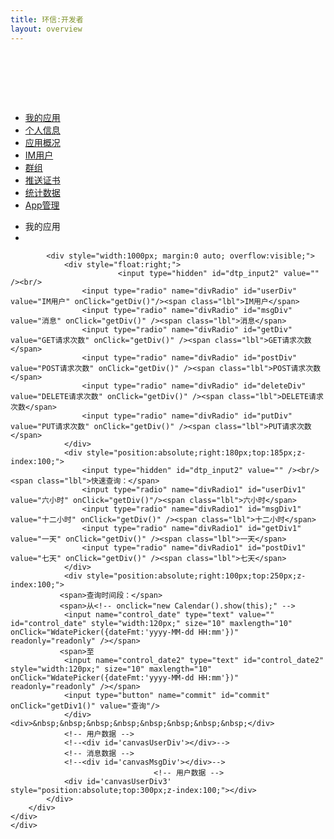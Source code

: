 ```yaml
---
title: 环信:开发者
layout: overview
---
```




<link href="/assets/css/bootstrap-2.3.2.min.css" rel="stylesheet" type="text/css" media="screen"/>
<link href="/assets/css/bootstrap-responsive-2.3.2.min.css" rel="stylesheet" type="text/css" media="screen"/>
<link href="/assets/css/font-awesome-3.1.0.min.css" rel="stylesheet" type="text/css" media="screen"/>


<link href="/assets/css/ace.min.css" rel="stylesheet" type="text/css" media="screen"/>
<link href="/assets/css/ace-responsive.min.css" rel="stylesheet" type="text/css" media="screen"/>
<link href="/assets/css/ace-skins.min.css" rel="stylesheet" type="text/css" media="screen"/>


<link href="/assets/css/management.css" rel="stylesheet" type="text/css" media="screen"/>
<link href="/assets/css/manage.css" rel="stylesheet" type="text/css" media="screen"/>
<link href="/assets/css/SpryTabbedPanels.css" rel="stylesheet" type="text/css" media="screen"/>
<script src="/assets/js/jquery-1.7.2.min.js"></script>
<script src="/assets/theme/bootstrap/js/bootstrap-datetimepicker.min.js" charset="UTF-8"></script>
<script src="/assets/js/jquery.cookie-1.3.js"></script>
<script src="/assets/js/bootstrap-2.3.2.min.js"></script>
<script src="/assets/js/json2.js"></script>

<script src="/assets/js/ace-elements.min.js"></script>
<script src="/assets/js/ace.min.js"></script>
<script type="text/javascript" src="/assets/js/ichart.1.2.js"></script>
<script src="/assets/js/Chart.min.js"></script>
<script src="/assets/js/management.js"></script>
<!-- 时间控件 -->
<script src="/assets/js/Calendar3.js"></script>
<script language="javascript" type="text/javascript" src="/assets/js/My97DatePicker/WdatePicker.js"></script>
<script src="/assets/js/time.js"></script>
<!-- 曲线图 -->
<script type="text/javascript" src="/assets/swf/FusionCharts/Charts/FusionCharts.js"></script>
<script type="text/javascript" src="/assets/swf/FusionCharts/Charts/prettify.js"></script>
<script type="text/javascript" src="/assets/swf/FusionCharts/Charts/json2.js"></script>
<script type="text/javascript" src="/assets/swf/FusionCharts/Charts/lib.js" ></script>
<!-- 曲线图 -->
<script tyep="text/javascript" charset="utf-8">
	var appUuid = getQueryString('appUuid');
	var Application = $.cookie('Application');
	var time; //记录当前时间
	var satatime;//记录计算过后的时间
	var company="天";//记录单位（天。小时，六小时）
	var yName="用户数量变化";
	//获取年-月-日 时：分：秒
	var type ="Y-M-D h:m";
        var myDate = new Date();
			Y = myDate.getFullYear();//年份：如2013
            M = myDate.getMonth()+1<10?"0"+(myDate.getMonth()+1):myDate.getMonth()+1;//月份：如06
            D = myDate.getDate()<10?"0"+myDate.getDate():myDate.getDate();//日：如15
            h = myDate.getHours()<10?"0"+myDate.getHours():myDate.getHours();
            m = myDate.getMinutes()<10?"0"+myDate.getMinutes():myDate.getMinutes();
            s = myDate.getSeconds()<10?"0"+myDate.getSeconds():myDate.getSeconds();
	//获取年-月-日 时：分：秒end

	$(function(){ 
	$('#showName').text(Application);
		if (!getToken() || getToken()==''){
			logout();
		}
		getAppProfile(appUuid);
		//初始开始时间段
			//计算当前时间
		      time = type.replace("Y",Y);
              time = time.replace("M",M);
              time = time.replace("D",D);
              time = time.replace("h",h);
              time = time.replace("m",m);
              //time = time.replace("s",s);
			//计算前7天时间
			  if(D-6<=0){
		          satatime=new Date(Y,M-1,D-6,h,m).format('yyyy-MM-dd hh:mm');
               }else{
                  satatime=new Date(Y,M-1,D-6,h,m).format('yyyy-MM-dd hh:mm');
			   }
		  	document.getElementById('control_date').value = satatime;
	 		document.getElementById('control_date2').value = time;
         //初始开始时间段end

		// 初始化先绘制好两幅图,默认把用户数据图显示
		$('#canvasMsgDiv').hide();
		$('#canvasUserDiv').show();
			
		$('#userDiv').attr('checked', true);
		$('#msgDiv').attr('checked', false);
		
		//控制图的显示
		$('#userDiv').click(function(){
			$('#userDiv').checked = true;
			$('#msgDiv').checked = false;
			$('#canvasMsgDiv').hide();
			$('#canvasUserDiv').show();
			drawLineUserSmoothly(7);
		});
		$('#msgDiv').click(function(){
			$('#msgDiv').checked = true;
			$('#userDiv').checked = false;
			$('#canvasUserDiv').hide();
			$('#canvasMsgDiv').show();
			//drawChatMessagesLineSmoothly(7);
		});
			getDiv();
	 // drawLineUserSmoothly(7);
	});
	// 当前时间的时间戳
	function getNowTTamp(){
		 return	new Date().getTime();	
	}
		
	// 时间格式转换 1399434332770 -> 
	function add1(m){
		return m<10?'0'+m:m;
	}
	function format1(timeST){
		return date('Y-m-d H:i',timeST);
	}
	
	function getMaximin (arr,maximin) {
	    if (maximin == "max") {
	        return Math.max.apply(Math, arr);
	    }else if (maximin == "min") {
	        return Math.min.apply(Math, arr);
	    }
	}
  // 获取消息数据
	var applyRequest = {
			orgName:$.cookie('orgName'),
			access_token:$.cookie('access_token'),
			appUuid:appUuid,
			start_time:'',
			end_time:'',
			resolution:'day',
			pad:'true'
	};
	function applyChatMessagesData(applyRequest,flow,labels,url){
		var startTime=$("#control_date").val();
		var endTime=$("#control_date2").val();

		var dt = Date.parse(startTime.replace(/-/g,"/"));//开始时间
		var startTime1 = new Date(dt);
		var nowtime = startTime1.getTime();
		var dt1 = Date.parse(endTime.replace(/-/g,"/"));//结束时间
		var theTime =new Date(dt1);
		var nowtime1 = theTime.getTime();
		/*
		var now_str = startTime.replace(/:/g, '-'); 
			now_str = now_str.replace(/ /g, '-');
		var arrs = now_str.split("-");//分割成数组
		var datums  = new Date(Date.UTC(arrs[0], arrs[1] - 1, arrs[2], arrs[3], arrs[4]));
		var nowtime = datums.getTime();
		
		var now_str1 = endTime.replace(/:/g, '-'); 
			now_str1 = now_str1.replace(/ /g, '-');
		var arrs1  = now_str1.split("-");//分割成数组
		var datums1  = new Date(Date.UTC(arrs1[0], arrs1[1] - 1, arrs1[2], arrs1[3], arrs1[4]));
		var nowtime1 = datums1.getTime();
		alert(nowtime+"烦烦烦"+startTime);
		*/
		applyRequest.start_time=nowtime;
		applyRequest.end_time=nowtime1;
		
		$.ajax({
			url:baseUrl+'/'+ applyRequest.orgName +'/' + applyRequest.appUuid + '/counters?counter='+url+'&start_time='+applyRequest.start_time+'&end_time='+applyRequest.end_time+'&resolution='+applyRequest.resolution+'&pad='+applyRequest.pad,
			type:'GET',
			async:false,
			headers:{
				'Authorization':'Bearer ' + applyRequest.access_token,
				'Content-Type':'application/json'
			},
			success: function(respData, textStatus, jqXHR) {
			//alert(JSON.stringify(respData))
				$.each(respData.counters,function(){
					if(this.values.length == 0){
						flow.push(0);
						labels.push(0);
					} else {
						$.each(this.values,function(){
							flow.push(this.value);
							labels.push(format1(this.timestamp));
						});
					}
				});
			},
			error: function(jqXHR, textStatus, errorThrown) {
					alert('提示\n\n数据获取失败!');
			},
		});	
	}
	function determine(){
	   var statime=$("#control_date").val();
	   var endtime=$("#control_date2").val();
	   if(statime>endtime){
	      alert("请重新选择时间，开始时间不能大于结束时间");
          return;
	   }
	}
	function getDiv(){
	         //determine();
			var flow=[], labels=[];
			var url;
			var danwei;
			var divRadio1 = document.getElementsByName("divRadio1");
			var timeValue;
			for(var i=0;i<divRadio1.length;i++){
				if(divRadio1[i].checked){
					timeValue=divRadio1[i].value;
				}
			}
			if(timeValue == "六小时"){
				//计算当前时间
				  time = type.replace("Y",Y);
				  time = time.replace("M",M);
				  time = time.replace("D",D);
				  time = time.replace("h",h);
				  time = time.replace("m",m);
				  if(h-6<=0){
					     satatime=new Date(Y,M-1,D-1,h-6,m).format('yyyy-MM-dd hh:mm');
						 
				   }else{
					     satatime=new Date(Y,M-1,D,h-6,m).format('yyyy-MM-dd hh:mm');
				   }
				   company="小时";
				   applyRequest.resolution='hour';
				   document.getElementById('control_date').value = satatime;
				   document.getElementById('control_date2').value = time;
			}else if(timeValue == "十二小时"){
				//计算当前时间
				  time = type.replace("Y",Y);
				  time = time.replace("M",M);
				  time = time.replace("D",D);
				  time = time.replace("h",h);
				  time = time.replace("m",m);
			     if(h-12<=0){
					     satatime=new Date(Y,M-1,D-1,h-12,m).format('yyyy-MM-dd hh:mm');
				   }else{
					     satatime=new Date(Y,M-1,D,h-12,m).format('yyyy-MM-dd hh:mm');
				   }
				   company="小时";
				   applyRequest.resolution='hour';
				   document.getElementById('control_date').value = satatime;
				   document.getElementById('control_date2').value = time;
			}else if(timeValue == "一天"){
			       //计算当前时间
				  time = type.replace("Y",Y);
				  time = time.replace("M",M);
				  time = time.replace("D",D);
				  time = time.replace("h",h);
				  time = time.replace("m",m);
			     if(D-1<=0){
						  satatime=new Date(Y,M-1,D-1,h,m).format('yyyy-MM-dd hh:mm');
					   }else{
						  satatime=new Date(Y,M-1,D-1,h,m).format('yyyy-MM-dd hh:mm');
					   }
					  company="六小时";
					  applyRequest.resolution='six_hour';
			          document.getElementById('control_date').value = satatime;
			          document.getElementById('control_date2').value = time;
			}else if(timeValue == "七天"){
			          //计算当前时间
					  time = type.replace("Y",Y);
					  time = time.replace("M",M);
					  time = time.replace("D",D);
					  time = time.replace("h",h);
					  time = time.replace("m",m);
					  if(D-6<=0){
						  satatime=new Date(Y,M-1,D-6,h,m).format('yyyy-MM-dd hh:mm');
					   }else{
						  satatime=new Date(Y,M-1,D-6,h,m).format('yyyy-MM-dd hh:mm');
					   }
					  company="六小时";
					  applyRequest.resolution='six_hour';
			          document.getElementById('control_date').value = satatime;
			          document.getElementById('control_date2').value = time;
			}

                var textStateTime=$("#control_date").val();
	        var textEndtime=$("#control_date2").val();
	        if(textStateTime>textEndtime || textStateTime==textEndtime){
	           alert("请重新选择时间，开始时间必须小于结束时间");
                    return;
	          }else if(textEndtime>time){
			    alert("请重新选择结束日期，结束日期不能大于本日日期");
				return;
			  }else{
			if($(':radio:checked').val()=="GET请求次数"){
			   url='application.requests.get';
			   danwei='次';
			   yName="GET请求数量";
			};
			if($(':radio:checked').val()=="POST请求次数"){
		       url='application.requests.post';
			   danwei='次';
			   yName="POST请求数量";
			};
			if($(':radio:checked').val()=="DELETE请求次数"){
		       url='application.requests.delete';
			   danwei='次';
			   yName="DELETE请求数量";
			};
			if($(':radio:checked').val()=="PUT请求次数"){
		       url='application.requests.put';
			   danwei='次';
			   yName="PUT请求数量";
			};
			if($(':radio:checked').val()=="IM用户"){
		       url='application.collection.users';
			   danwei='个';
			   yName="用户数量变化";
			};
			if($(':radio:checked').val()=="消息"){
		       url='application.collection.chatmessages';
			   danwei='条';
			   yName="消息发送数量";
			};
               };
			applyChatMessagesData(applyRequest,flow,labels,url);/* labelDisplay="ROTATE" slentlabels="1" 跳跃模式labelStep='4' */
      var dataString ='<chart rotateYAxisName="0" yAxisName="'+yName+'" chartRightMargin="50" xAxisName="时间 (按'+company+'计)" caption="'+$(':radio:checked').val()+'" subCaption="（单位：'+danwei+'）" useRoundEdges="1" color="333333" bgColor="FFFFFF,FFFFFF" showBorder="0">';
			for(var i=0;i<labels.length;i++){/*if(flow[i]<0){flow[i]=0;}*/dataString+='<set label="'+labels[i]+'" value="'+flow[i]+'" />';}
			dataString+='</chart>';
	  
	  	/*var dataString ="<chart yAxisName='时长' subCaption='用户数据' useRoundEdges='1' color='333333' bgColor='FFFFFF,FFFFFF' showBorder='0'>\n\"*/
      	if (GALLERY_RENDERER && GALLERY_RENDERER.search(/javascript|flash/i)==0)  FusionCharts.setCurrentRenderer(GALLERY_RENDERER);  
            var chart = new FusionCharts("/assets/swf/FusionCharts/Charts/Line.swf", "ChartId_flash", "1000", "500", "0", "1" );
            chart.setXMLData( dataString );
            chart.render("canvasUserDiv3");
				//$('#control_date').trigger('click');//页面加载完成模拟点击事件
			}
  function getDiv1(){
	         //determine();
			company="天";
		    applyRequest.resolution='day';
			var flow=[], labels=[];
			var url;
			var danwei;
			var statime=$("#control_date").val();
	        var endtime=$("#control_date2").val();
			var divRadio1 = document.getElementsByName("divRadio1");
			for(var i=0;i<divRadio1.length;i++){
				if(divRadio1[i].checked){
					divRadio1[i].checked=false;
				}
			}
            
	        if(statime>endtime || statime==endtime){
	           alert("请重新选择时间，开始时间必须小于结束时间");
               return;
	          }else if(endtime>time){
			    alert("请重新选择结束日期，结束日期不能大于本日日期");
				return;
			  }else{

					var dt = Date.parse(statime.replace(/-/g,"/"));//开始时间
					var startTime = new Date(dt);
					var dt1 = Date.parse(endtime.replace(/-/g,"/"));//结束时间
					var theTime =new Date(dt1);
					var timeDifference=theTime.getTime()-startTime.getTime();  //时间差的毫秒数
					var days=Math.floor(timeDifference/(24*3600*1000));//计算相差天数
					//计算出小时数
					var leave1=timeDifference%(24*3600*1000);    //计算天数后剩余的毫秒数
					var hours=Math.floor(leave1/(3600*1000));
					//计算相差分钟数
					var leave2=leave1%(3600*1000);        //计算小时数后剩余的毫秒数
					var minutes=Math.floor(leave2/(60*1000));
					 if(days>30){//超过一月按月算
                         company="月";
					     applyRequest.resolution='month';
					 }else{//否则按天算
                         company="天";
					     applyRequest.resolution='day';
					 }
					 if(days==0){//没有超过一月就对比天数
						 if(hours>24){//超过一天按天算
                           company="天";
					       applyRequest.resolution='day';
						 }else{//没有超过一天就按小时算
                           company="小时";
					       applyRequest.resolution='hour';
						 }
					 }
					 if(days==0 && hours==0){//没有超过一个月，又没有超过一天
                          if(minutes<30){//没有超过半小时按分钟计
						     company="五分钟";
					         applyRequest.resolution='five_minutes';
						  }else{//超过30分钟，按小时计
                             company="小时";
					         applyRequest.resolution='hour';
						  }
					 }

			if($(':radio:checked').val()=="GET请求次数"){
			   url='application.requests.get';
			   danwei='次';
			   yName="GET请求数量";
			};
			if($(':radio:checked').val()=="POST请求次数"){
		       url='application.requests.post';
			   danwei='次';
			   yName="POST请求数量";
			};
			if($(':radio:checked').val()=="DELETE请求次数"){
		       url='application.requests.delete';
			   danwei='次';
			   yName="DELETE请求数量";
			};
			if($(':radio:checked').val()=="PUT请求次数"){
		       url='application.requests.put';
			   danwei='次';
			   yName="PUT请求数量";
			};
			if($(':radio:checked').val()=="新增用户"){
		       url='application.collection.users';
			   danwei='个';
			   yName="用户数量变化";
			};
			if($(':radio:checked').val()=="消息"){
		       url='application.collection.chatmessages';
			   danwei='条';
			   yName="消息发送数量";
			};
               };
			applyChatMessagesData(applyRequest,flow,labels,url);
      var dataString ='<chart rotateYAxisName="0" yAxisName="'+yName+'" chartRightMargin="50" xAxisName="时间 (按'+company+'计)" caption="'+$(':radio:checked').val()+'" subCaption="（单位：'+danwei+'）" useRoundEdges="1" color="333333" bgColor="FFFFFF,FFFFFF" showBorder="0">';
			for(var i=0;i<labels.length;i++){/*if(flow[i]<0){flow[i]=0;}*/dataString+='<set label="'+labels[i]+'" value="'+flow[i]+'" />';}
			dataString+='</chart>';
	  
	  	/*var dataString ="<chart yAxisName='时长' subCaption='用户数据' useRoundEdges='1' color='333333' bgColor='FFFFFF,FFFFFF' showBorder='0'>\n\"*/
      	if (GALLERY_RENDERER && GALLERY_RENDERER.search(/javascript|flash/i)==0)  FusionCharts.setCurrentRenderer(GALLERY_RENDERER);  
            var chart = new FusionCharts("/assets/swf/FusionCharts/Charts/Line.swf", "ChartId_flash", "1000", "500", "0", "1" );
            chart.setXMLData( dataString );
            chart.render("canvasUserDiv3");
				//$('#control_date').trigger('click');//页面加载完成模拟点击事件
			}
	// 应用概述页
	function toApppofile(){
	
		window.location.href = '/console/app_profile/index.html?appUuid='+appUuid;
	}
	
	// 用户管理页
	function toAppUsersPage(){
		window.location.href = '/console/app_users/index.html?appUuid='+appUuid;
	}
	
	// 群组管理页
	function togroupAppAdmin(){
		window.location.href = '/console/app_group/index.html?appUuid='+appUuid;
	}
	
	// 推送证书管理页
	function toAppCredentialsPage(){
		window.location.href = '/console/app_credentials/index.html?appUuid='+appUuid;
	}
	// 数据统计页面
	function toApppofileCounter(){
		window.location.href = '/console/app_profile_counter/index.html?appUuid='+appUuid;
	}
	
	// 应用管理员创建页面
	function toCreateAppAdmin(){
		window.location.href = '/console/app_admin_create/index.html?appUuid='+appUuid;
	}
	
	//管理员列表页面
	function toAppUserAdmin(){
		window.location.href = '/console/app_users_admin/index.html?appUuid='+appUuid;
	}
</script>

<div id="main-container" class="container-fluid"> <a href="javascript:void(0);" id="menu-toggler"> <span></span> </a>
  <div id="sidebar">
    <div id="sidebar-shortcuts">
      <div style="min-height: 40px;" id="sidebar-shortcuts-large"> </div>
      <div style="min-height: 40px;" id="sidebar-shortcuts-mini"> </div>
    </div>
    <ul class="nav nav-list">
			<li> <a href="/console/app_list" target="_self"> <i class="icon-ambulance"></i> <span>我的应用</span> </a></li>
			<li> <a href="/console/admin_home" target="_self"> <i class="icon-user"></i> <span>个人信息</span> </a></li>
			<li> <a href="javascript:toApppofile()" target="_self"> <i class="icon-info-sign"></i><span>应用概况</span> </a></li>
			<li> <a href="javascript:toAppUsersPage()" target="_self"> <i class="icon-user-md"></i><span>IM用户</span> </a></li>
			<li> <a href="javascript:togroupAppAdmin()" target="_self"> <i class="icon-group"></i><span>群组</span> </a></li>
			<li> <a href="javascript:toAppCredentialsPage()" target="_self"> <i class="icon-fighter-jet"></i><span>推送证书</span> </a></li>
			<li class="active"> <a href="javascript:toApppofileCounter()" target="_self"> <i class="icon-bar-chart"></i><span>统计数据</span> </a></li>
			<li> <a href="javascript:toAppUserAdmin()" target="_self"> <i class="icon-cog"></i><span>App管理</span> </a></li>
    </ul>
    <div id="sidebar-collapse"> <i class="icon-double-angle-left"></i> </div>
  </div>
  <div class="clearfix" id="main-content">
    <div id="breadcrumbs">
      <ul class="breadcrumb">
        <li> <i class="icon-home"></i> 我的应用 <span class="divider"> <i class="icon-angle-right"></i> </span> </li>
        <li> <a href="javascript:void(0);" target="_self"> <span id="showName"></span></a></li>
      </ul>
    </div>
    <div class="clearfix" id="page-content">
      <div class="row-fluid">

    		<div style="width:1000px; margin:0 auto; overflow:visible;">
    			<div style="float:right;">
							<input type="hidden" id="dtp_input2" value="" /><br/>
		    		<input type="radio" name="divRadio" id="userDiv" value="IM用户" onClick="getDiv()"/><span class="lbl">IM用户</span>
		    		<input type="radio" name="divRadio" id="msgDiv" value="消息" onClick="getDiv()" /><span class="lbl">消息</span>
					<input type="radio" name="divRadio" id="getDiv" value="GET请求次数" onClick="getDiv()" /><span class="lbl">GET请求次数</span>
					<input type="radio" name="divRadio" id="postDiv" value="POST请求次数" onClick="getDiv()" /><span class="lbl">POST请求次数</span>
					<input type="radio" name="divRadio" id="deleteDiv" value="DELETE请求次数" onClick="getDiv()" /><span class="lbl">DELETE请求次数</span>
					<input type="radio" name="divRadio" id="putDiv" value="PUT请求次数" onClick="getDiv()" /><span class="lbl">PUT请求次数</span>
		    	</div>
				<div style="position:absolute;right:180px;top:185px;z-index:100;">
                    <input type="hidden" id="dtp_input2" value="" /><br/><span class="lbl">快速查询：</span>
		    		<input type="radio" name="divRadio1" id="userDiv1" value="六小时" onClick="getDiv()"/><span class="lbl">六小时</span>
		    		<input type="radio" name="divRadio1" id="msgDiv1" value="十二小时" onClick="getDiv()" /><span class="lbl">十二小时</span>
					<input type="radio" name="divRadio1" id="getDiv1" value="一天" onClick="getDiv()" /><span class="lbl">一天</span>
					<input type="radio" name="divRadio1" id="postDiv1" value="七天" onClick="getDiv()" /><span class="lbl">七天</span>
				</div>
			    <div style="position:absolute;right:100px;top:250px;z-index:100;">
               <span>查询时间段：</span>
               <span>从<!-- onclick="new Calendar().show(this);" -->
               	<input name="control_date" type="text" value="" id="control_date" style="width:120px;" size="10" maxlength="10" onClick="WdatePicker({dateFmt:'yyyy-MM-dd HH:mm'})"  readonly="readonly" /></span>
               <span>至
               	<input name="control_date2" type="text" id="control_date2" style="width:120px;" size="10" maxlength="10" onClick="WdatePicker({dateFmt:'yyyy-MM-dd HH:mm'})" readonly="readonly" /></span>
				<input type="button" name="commit" id="commit" onClick="getDiv1()" value="查询"/>
				</div><div>&nbsp;&nbsp;&nbsp;&nbsp;&nbsp;&nbsp;&nbsp;&nbsp;</div>
	    		<!-- 用户数据 -->
	    		<!--<div id='canvasUserDiv'></div>-->
	    		<!-- 消息数据 -->
	    		<!--<div id='canvasMsgDiv'></div>-->
				    	    		<!-- 用户数据 -->
	    		<div id='canvasUserDiv3' style="position:absolute;top:300px;z-index:100;"></div>
    		</div>
    	</div>
  	</div>
	</div>
</div>